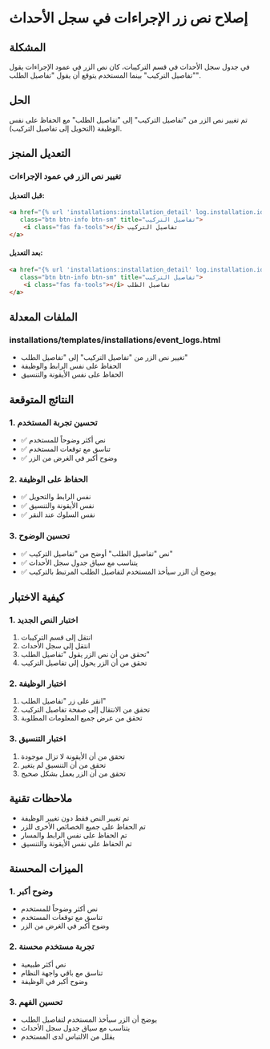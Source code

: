 # إصلاح نص زر الإجراءات في سجل الأحداث

## المشكلة
في جدول سجل الأحداث في قسم التركيبات، كان نص الزر في عمود الإجراءات يقول "تفاصيل التركيب" بينما المستخدم يتوقع أن يقول "تفاصيل الطلب".

## الحل
تم تغيير نص الزر من "تفاصيل التركيب" إلى "تفاصيل الطلب" مع الحفاظ على نفس الوظيفة (التحويل إلى تفاصيل التركيب).

## التعديل المنجز

### تغيير نص الزر في عمود الإجراءات

#### قبل التعديل:
```html
<a href="{% url 'installations:installation_detail' log.installation.id %}" 
   class="btn btn-info btn-sm" title="تفاصيل التركيب">
    <i class="fas fa-tools"></i> تفاصيل التركيب
</a>
```

#### بعد التعديل:
```html
<a href="{% url 'installations:installation_detail' log.installation.id %}" 
   class="btn btn-info btn-sm" title="تفاصيل التركيب">
    <i class="fas fa-tools"></i> تفاصيل الطلب
</a>
```

## الملفات المعدلة

### installations/templates/installations/event_logs.html
- تغيير نص الزر من "تفاصيل التركيب" إلى "تفاصيل الطلب"
- الحفاظ على نفس الرابط والوظيفة
- الحفاظ على نفس الأيقونة والتنسيق

## النتائج المتوقعة

### 1. تحسين تجربة المستخدم
- ✅ نص أكثر وضوحاً للمستخدم
- ✅ تناسق مع توقعات المستخدم
- ✅ وضوح أكبر في الغرض من الزر

### 2. الحفاظ على الوظيفة
- ✅ نفس الرابط والتحويل
- ✅ نفس الأيقونة والتنسيق
- ✅ نفس السلوك عند النقر

### 3. تحسين الوضوح
- ✅ نص "تفاصيل الطلب" أوضح من "تفاصيل التركيب"
- ✅ يتناسب مع سياق جدول سجل الأحداث
- ✅ يوضح أن الزر سيأخذ المستخدم لتفاصيل الطلب المرتبط بالتركيب

## كيفية الاختبار

### 1. اختبار النص الجديد
1. انتقل إلى قسم التركيبات
2. انتقل إلى سجل الأحداث
3. تحقق من أن نص الزر يقول "تفاصيل الطلب"
4. تحقق من أن الزر يحول إلى تفاصيل التركيب

### 2. اختبار الوظيفة
1. انقر على زر "تفاصيل الطلب"
2. تحقق من الانتقال إلى صفحة تفاصيل التركيب
3. تحقق من عرض جميع المعلومات المطلوبة

### 3. اختبار التنسيق
1. تحقق من أن الأيقونة لا تزال موجودة
2. تحقق من أن التنسيق لم يتغير
3. تحقق من أن الزر يعمل بشكل صحيح

## ملاحظات تقنية

- تم تغيير النص فقط دون تغيير الوظيفة
- تم الحفاظ على جميع الخصائص الأخرى للزر
- تم الحفاظ على نفس الرابط والمسار
- تم الحفاظ على نفس الأيقونة والتنسيق

## الميزات المحسنة

### 1. وضوح أكبر
- نص أكثر وضوحاً للمستخدم
- تناسق مع توقعات المستخدم
- وضوح أكبر في الغرض من الزر

### 2. تجربة مستخدم محسنة
- نص أكثر طبيعية
- تناسق مع باقي واجهة النظام
- وضوح أكبر في الوظيفة

### 3. تحسين الفهم
- يوضح أن الزر سيأخذ المستخدم لتفاصيل الطلب
- يتناسب مع سياق جدول سجل الأحداث
- يقلل من الالتباس لدى المستخدم 